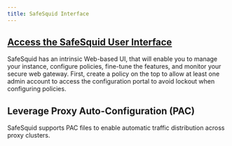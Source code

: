 ```yaml
---
title: SafeSquid Interface
---
```

## [Access the SafeSquid User Interface](/docs/08-SafeSquid%20Interface/Accessing%20the%20SafeSquid%20Interface.md)

SafeSquid has an intrinsic Web-based UI, that will enable you to manage your instance, configure policies, fine-tune the features, and monitor your secure web gateway. First, create a policy on the top to allow at least one admin account to access the configuration portal to avoid lockout when configuring policies.


## Leverage Proxy Auto-Configuration (PAC)

SafeSquid supports PAC files to enable automatic traffic distribution across proxy clusters.

